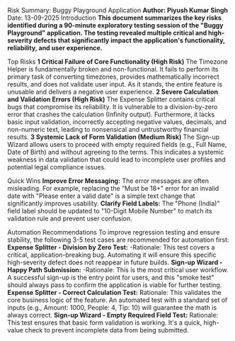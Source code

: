 Risk Summary: Buggy Playground Application
**Author: Piyush Kumar Singh**
Date: 13-09-2025
Introduction
**This document summarizes the key risks identified during a 90-minute exploratory testing session of the "Buggy Playground" application. The testing revealed multiple critical and high-severity defects that significantly impact the application's functionality, reliability, and user experience.**

Top Risks
**1 Critical Failure of Core Functionality (High Risk)**
The Timezone Helper is fundamentally broken and non-functional. It fails to perform its primary task of converting timezones, provides mathematically incorrect results, and does not validate user input. As it stands, the entire feature is unusable and delivers a negative user experience.
**2 Severe Calculation and Validation Errors (High Risk)**
The Expense Splitter contains critical bugs that compromise its reliability. It is vulnerable to a division-by-zero error that crashes the calculation (Infinity output). Furthermore, it lacks basic input validation, incorrectly accepting negative values, decimals, and non-numeric text, leading to nonsensical and untrustworthy financial results.
**3 Systemic Lack of Form Validation (Medium Risk)**
The Sign-up Wizard allows users to proceed with empty required fields (e.g., Full Name, Date of Birth) and without agreeing to the terms. This indicates a systemic weakness in data validation that could lead to incomplete user profiles and potential legal compliance issues.

Quick Wins
**Improve Error Messaging:**
The error messages are often misleading. For example, replacing the "Must be 18+" error for an invalid date with "Please enter a valid date" is a simple text change that significantly improves usability.
**Clarify Field Labels:**
The "Phone (India)" field label should be updated to "10-Digit Mobile Number" to match its validation rule and prevent user confusion.

Automation Recommendations
To improve regression testing and ensure stability, the following 3-5 test cases are recommended for automation first:
**Expense Splitter - Division by Zero Test:**
-Rationale: This test covers a critical, application-breaking bug. Automating it will ensure this specific high-severity defect does not reappear in future builds.
**Sign-up Wizard - Happy Path Submission:**
-Rationale: This is the most critical user workflow. A successful sign-up is the entry point for users, and this "smoke test" should always pass to confirm the application is viable for further testing.
**Expense Splitter - Correct Calculation Test:**
Rationale: This validates the core business logic of the feature. An automated test with a standard set of inputs (e.g., Amount: 1000, People: 4, Tip: 10) will guarantee the math is always correct.
**Sign-up Wizard - Empty Required Field Test:**
Rationale: This test ensures that basic form validation is working. It's a quick, high-value check to prevent incomplete data from being submitted.